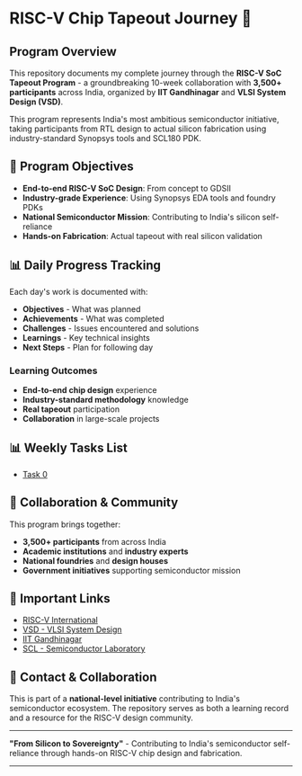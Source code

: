 # RISC-V Chip Tapeout Journey 🚀

## Program Overview
This repository documents my complete journey through the **RISC-V SoC Tapeout Program** - a groundbreaking 10-week collaboration with **3,500+ participants** across India, organized by **IIT Gandhinagar** and **VLSI System Design (VSD)**.

This program represents India's most ambitious semiconductor initiative, taking participants from RTL design to actual silicon fabrication using industry-standard Synopsys tools and SCL180 PDK.

## 🎯 Program Objectives
- **End-to-end RISC-V SoC Design**: From concept to GDSII
- **Industry-grade Experience**: Using Synopsys EDA tools and foundry PDKs
- **National Semiconductor Mission**: Contributing to India's silicon self-reliance
- **Hands-on Fabrication**: Actual tapeout with real silicon validation



## 📊 Daily Progress Tracking

Each day's work is documented with:
- **Objectives** - What was planned
- **Achievements** - What was completed
- **Challenges** - Issues encountered and solutions
- **Learnings** - Key technical insights
- **Next Steps** - Plan for following day

### **Learning Outcomes**
- **End-to-end chip design** experience
- **Industry-standard methodology** knowledge
- **Real tapeout** participation
- **Collaboration** in large-scale projects

## 📊 Weekly Tasks List 
- [Task 0](Day%200/day-0-task-0-tool-installation.md)



## 🤝 Collaboration & Community

This program brings together:
- **3,500+ participants** from across India
- **Academic institutions** and **industry experts**
- **National foundries** and **design houses**
- **Government initiatives** supporting semiconductor mission

## 🔗 Important Links

- [RISC-V International](https://riscv.org/)
- [VSD - VLSI System Design](https://www.vlsisystemdesign.com/)
- [IIT Gandhinagar](https://iitgn.ac.in/)
- [SCL - Semiconductor Laboratory](https://www.scl.gov.in/)

## 📧 Contact & Collaboration

This is part of a **national-level initiative** contributing to India's semiconductor ecosystem. The repository serves as both a learning record and a resource for the RISC-V design community.

---

**"From Silicon to Sovereignty"** - Contributing to India's semiconductor self-reliance through hands-on RISC-V chip design and fabrication.

---


